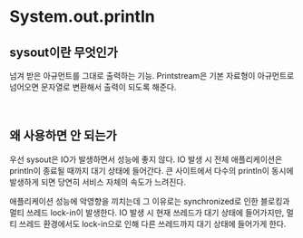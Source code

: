 # System.out.println
## sysout이란 무엇인가
넘겨 받은 아규먼트를 그대로 출력하는 기능.
Printstream은 기본 자료형이 아규먼트로 넘어오면 문자열로 변환해서 출력이 되도록 해준다.


<br>

## 왜 사용하면 안 되는가
우선 sysout은 IO가 발생하면서 성능에 좋지 않다.
IO 발생 시 전체 애플리케이션은 println이 종료될 때까지 대기 상태에 들어간다.
큰 사이트에서 다수의 println이 동시에 발생하게 되면 당연히 서비스 자체의 속도가 느려진다.

애플리케이션 성능에 악영향을 끼치는데 그 이유로는 synchronized로 인한 블로킹과 멀티 쓰레드 lock-in이 발생한다.
IO 발생 시 현재 쓰레드가 대기 상태에 들어가지만, 멀티 쓰레드 환경에서도 lock-in으로 인해 다른 쓰레드까지 대기 상태에 들어가게 한다.

